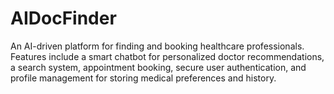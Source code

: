 # AIDocFinder
An AI-driven platform for finding and booking healthcare professionals. Features include a smart chatbot for personalized doctor recommendations, a search system, appointment booking, secure user authentication, and profile management for storing medical preferences and history.
